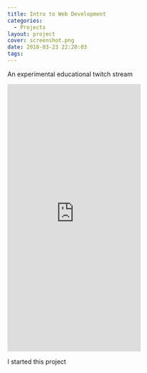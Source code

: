 ```yaml
---
title: Intro to Web Development
categories:
  - Projects
layout: project
cover: screenshot.png
date: 2018-03-23 22:20:03
tags:
---
```


An experimental educational twitch stream

<!-- more -->

<div class="wrapper-wide">
<iframe height="600" src="https://www.youtube.com/embed/S060b-fC7X8" frameborder="0" allow="autoplay; encrypted-media" allowfullscreen></iframe>
</div>

I started this project